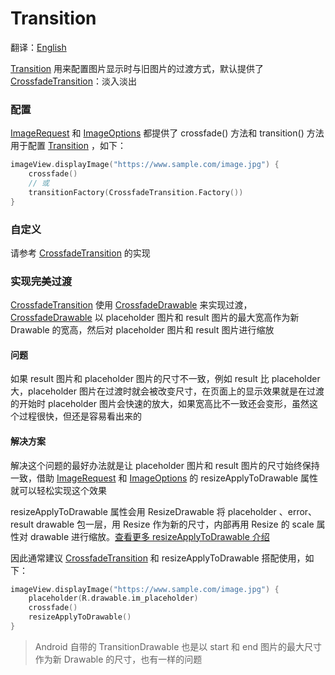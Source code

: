 # Transition

翻译：[English](transition.md)

[Transition] 用来配置图片显示时与旧图片的过渡方式，默认提供了 [CrossfadeTransition]：淡入淡出

### 配置

[ImageRequest] 和 [ImageOptions] 都提供了 crossfade() 方法和 transition() 方法用于配置 [Transition]
，如下：

```kotlin
imageView.displayImage("https://www.sample.com/image.jpg") {
    crossfade()
    // 或
    transitionFactory(CrossfadeTransition.Factory())
}
```

### 自定义

请参考 [CrossfadeTransition] 的实现

### 实现完美过渡

[CrossfadeTransition] 使用 [CrossfadeDrawable] 来实现过渡，[CrossfadeDrawable] 以 placeholder 图片和
result
图片的最大宽高作为新 Drawable 的宽高，然后对 placeholder 图片和 result 图片进行缩放

#### 问题

如果 result 图片和 placeholder 图片的尺寸不一致，例如 result 比 placeholder 大，placeholder
图片在过渡时就会被改变尺寸，在页面上的显示效果就是在过渡的开始时 placeholder
图片会快速的放大，如果宽高比不一致还会变形，虽然这个过程很快，但还是容易看出来的

#### 解决方案

解决这个问题的最好办法就是让 placeholder 图片和 result 图片的尺寸始终保持一致，借助 [ImageRequest]
和 [ImageOptions] 的
resizeApplyToDrawable 属性就可以轻松实现这个效果

resizeApplyToDrawable 属性会用 ResizeDrawable 将 placeholder 、error、result drawable 包一层，用 Resize
作为新的尺寸，内部再用 Resize 的 scale 属性对 drawable
进行缩放。[查看更多 resizeApplyToDrawable 介绍][resize]

因此通常建议 [CrossfadeTransition] 和 resizeApplyToDrawable 搭配使用，如下：

```kotlin
imageView.displayImage("https://www.sample.com/image.jpg") {
    placeholder(R.drawable.im_placeholder)
    crossfade()
    resizeApplyToDrawable()
}
```

> Android 自带的 TransitionDrawable 也是以 start 和 end 图片的最大尺寸作为新 Drawable 的尺寸，也有一样的问题

[Transition]: ../../sketch-core/src/main/kotlin/com/github/panpf/sketch/transition/Transition.kt

[CrossfadeTransition]: ../../sketch-core/src/main/kotlin/com/github/panpf/sketch/transition/CrossfadeTransition.kt

[ImageRequest]: ../../sketch-core/src/main/kotlin/com/github/panpf/sketch/request/ImageRequest.kt

[ImageOptions]: ../../sketch-core/src/main/kotlin/com/github/panpf/sketch/request/ImageOptions.kt

[CrossfadeDrawable]: ../../sketch-core/src/main/kotlin/com/github/panpf/sketch/drawable/internal/CrossfadeDrawable.kt

[resize]: resize.md